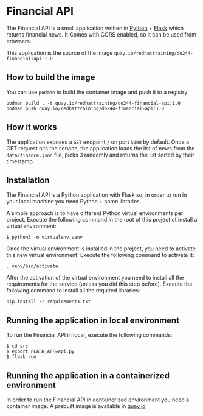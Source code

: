 # Financial API

The Financial API is a small application written in [Python](https://www.python.org/) + [Flask](https://flask.palletsprojects.com) which returns financial news. 
It Comes with CORS enabled, so it can be used from browsers.

This application is the source of the image `quay.io/redhattraining/do244-financial-api:1.0`

## How to build the image

You can use `podman` to build the container image and push it to a registry:

```
podman build . -t quay.io/redhattraining/do244-financial-api:1.0
podman push quay.io/redhattraining/do244-financial-api:1.0
```


## How it works

The application exposes a `GET` endpoint `/` on port `5000` by default. 
Once a GET request hits the service, the application loads the list of news from the `data/finance.json` file, picks 3 randomly and returns the list sorted by their timestamp.

## Installation

The Financial API is a Python application with Flask so, in order to run in your local machine you need Python + some libraries.

A simple approach is to have different Python virtual environments per project. 
Execute the following command in the root of this project ot install a virtual environment:
 
```
$ python3 -m virtualenv venv
```

Once the virtual environment is installed in the project, you need to activate this new virtual environment. 
Execute the following command to activate it:

```
. venv/bin/activate
```

After the activation of the virtual environment you need to install all the requirements for the service (unless you did this step before). 
Execute the following command to install all the required libraries:

```
pip install -r requirements.txt
```

## Running the application in local environment

To run the Financial API in local, execute the following commands:

```
$ cd src  
$ export FLASK_APP=api.py  
$ flask run 
```
 
## Running the application in a containerized environment
 
In order to run the Financial API in containerized environment you need a container image. 
A prebuilt image is available in [quay.io](https://quay.io/repository/redhattraining/do244-financial-api)
 